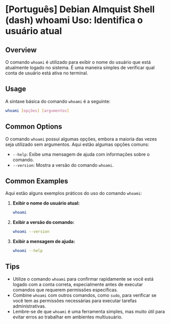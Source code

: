 # [Português] Debian Almquist Shell (dash) whoami Uso: Identifica o usuário atual

## Overview
O comando `whoami` é utilizado para exibir o nome do usuário que está atualmente logado no sistema. É uma maneira simples de verificar qual conta de usuário está ativa no terminal.

## Usage
A sintaxe básica do comando `whoami` é a seguinte:

```bash
whoami [opções] [argumentos]
```

## Common Options
O comando `whoami` possui algumas opções, embora a maioria das vezes seja utilizado sem argumentos. Aqui estão algumas opções comuns:

- `--help`: Exibe uma mensagem de ajuda com informações sobre o comando.
- `--version`: Mostra a versão do comando `whoami`.

## Common Examples
Aqui estão alguns exemplos práticos do uso do comando `whoami`:

1. **Exibir o nome do usuário atual:**
   ```bash
   whoami
   ```

2. **Exibir a versão do comando:**
   ```bash
   whoami --version
   ```

3. **Exibir a mensagem de ajuda:**
   ```bash
   whoami --help
   ```

## Tips
- Utilize o comando `whoami` para confirmar rapidamente se você está logado com a conta correta, especialmente antes de executar comandos que requerem permissões específicas.
- Combine `whoami` com outros comandos, como `sudo`, para verificar se você tem as permissões necessárias para executar tarefas administrativas.
- Lembre-se de que `whoami` é uma ferramenta simples, mas muito útil para evitar erros ao trabalhar em ambientes multiusuário.